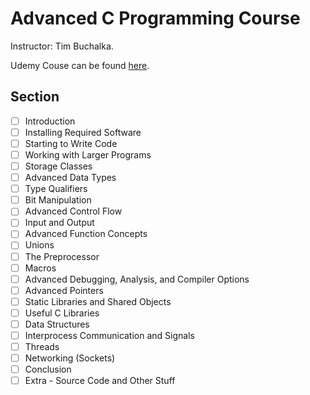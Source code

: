 # Advanced C Programming Course

Instructor: Tim Buchalka.

Udemy Couse can be found [here](1).

## Section

- [ ] Introduction
- [ ] Installing Required Software
- [ ] Starting to Write Code
- [ ] Working with Larger Programs
- [ ] Storage Classes
- [ ] Advanced Data Types
- [ ] Type Qualifiers
- [ ] Bit Manipulation
- [ ] Advanced Control Flow
- [ ] Input and Output
- [ ] Advanced Function Concepts
- [ ] Unions
- [ ] The Preprocessor
- [ ] Macros
- [ ] Advanced Debugging, Analysis, and Compiler Options
- [ ] Advanced Pointers
- [ ] Static Libraries and Shared Objects
- [ ] Useful C Libraries
- [ ] Data Structures
- [ ] Interprocess Communication and Signals
- [ ] Threads
- [ ] Networking (Sockets)
- [ ] Conclusion
- [ ] Extra - Source Code and Other Stuff

[1]: (https://www.udemy.com/course/advanced-c-programming-course/)
